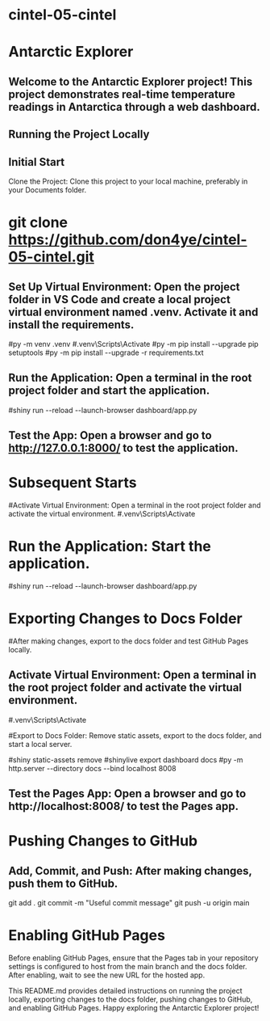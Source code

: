 # cintel-05-cintel
# Antarctic Explorer

## Welcome to the Antarctic Explorer project! This project demonstrates real-time temperature readings in Antarctica through a web dashboard.

## Running the Project Locally

## Initial Start
Clone the Project: Clone this project to your local machine, preferably in your Documents folder.

# git clone <https://github.com/don4ye/cintel-05-cintel.git>

## Set Up Virtual Environment: Open the project folder in VS Code and create a local project virtual environment named .venv. Activate it and install the requirements.

#py -m venv .venv
#.venv\Scripts\Activate
#py -m pip install --upgrade pip setuptools
#py -m pip install --upgrade -r requirements.txt

## Run the Application: Open a terminal in the root project folder and start the application.
#shiny run --reload --launch-browser dashboard/app.py

## Test the App: Open a browser and go to http://127.0.0.1:8000/ to test the application.

# Subsequent Starts
#Activate Virtual Environment: Open a terminal in the root project folder and activate the virtual environment.
#.venv\Scripts\Activate

# Run the Application: Start the application.
#shiny run --reload --launch-browser dashboard/app.py

# Exporting Changes to Docs Folder
#After making changes, export to the docs folder and test GitHub Pages locally.

## Activate Virtual Environment: Open a terminal in the root project folder and activate the virtual environment.
#.venv\Scripts\Activate

#Export to Docs Folder: Remove static assets, export to the docs folder, and start a local server.

#shiny static-assets remove
#shinylive export dashboard docs
#py -m http.server --directory docs --bind localhost 8008

## Test the Pages App: Open a browser and go to http://localhost:8008/ to test the Pages app.

# Pushing Changes to GitHub
## Add, Commit, and Push: After making changes, push them to GitHub.

git add .
git commit -m "Useful commit message"
git push -u origin main

# Enabling GitHub Pages

Before enabling GitHub Pages, ensure that the Pages tab in your repository settings is configured to host from the main branch and the docs folder. After enabling, wait to see the new URL for the hosted app.

This README.md provides detailed instructions on running the project locally, exporting changes to the docs folder, pushing changes to GitHub, and enabling GitHub Pages. Happy exploring the Antarctic Explorer project!